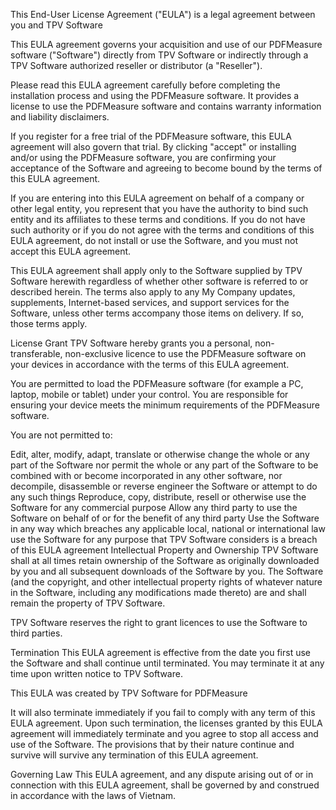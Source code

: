 This End-User License Agreement ("EULA") is a legal agreement between you and TPV Software

This EULA agreement governs your acquisition and use of our PDFMeasure software ("Software") directly from TPV Software or indirectly through a TPV Software authorized reseller or distributor (a "Reseller").

Please read this EULA agreement carefully before completing the installation process and using the PDFMeasure software. It provides a license to use the PDFMeasure software and contains warranty information and liability disclaimers.

If you register for a free trial of the PDFMeasure software, this EULA agreement will also govern that trial. By clicking "accept" or installing and/or using the PDFMeasure software, you are confirming your acceptance of the Software and agreeing to become bound by the terms of this EULA agreement.

If you are entering into this EULA agreement on behalf of a company or other legal entity, you represent that you have the authority to bind such entity and its affiliates to these terms and conditions. If you do not have such authority or if you do not agree with the terms and conditions of this EULA agreement, do not install or use the Software, and you must not accept this EULA agreement.

This EULA agreement shall apply only to the Software supplied by TPV Software herewith regardless of whether other software is referred to or described herein. The terms also apply to any My Company updates, supplements, Internet-based services, and support services for the Software, unless other terms accompany those items on delivery. If so, those terms apply.

License Grant
TPV Software hereby grants you a personal, non-transferable, non-exclusive licence to use the PDFMeasure software on your devices in accordance with the terms of this EULA agreement.

You are permitted to load the PDFMeasure software (for example a PC, laptop, mobile or tablet) under your control. You are responsible for ensuring your device meets the minimum requirements of the PDFMeasure software.

You are not permitted to:

Edit, alter, modify, adapt, translate or otherwise change the whole or any part of the Software nor permit the whole or any part of the Software to be combined with or become incorporated in any other software, nor decompile, disassemble or reverse engineer the Software or attempt to do any such things
Reproduce, copy, distribute, resell or otherwise use the Software for any commercial purpose
Allow any third party to use the Software on behalf of or for the benefit of any third party
Use the Software in any way which breaches any applicable local, national or international law
use the Software for any purpose that TPV Software considers is a breach of this EULA agreement
Intellectual Property and Ownership
TPV Software shall at all times retain ownership of the Software as originally downloaded by you and all subsequent downloads of the Software by you. The Software (and the copyright, and other intellectual property rights of whatever nature in the Software, including any modifications made thereto) are and shall remain the property of TPV Software.

TPV Software reserves the right to grant licences to use the Software to third parties.

Termination
This EULA agreement is effective from the date you first use the Software and shall continue until terminated. You may terminate it at any time upon written notice to TPV Software.

This EULA was created by TPV Software for PDFMeasure

It will also terminate immediately if you fail to comply with any term of this EULA agreement. Upon such termination, the licenses granted by this EULA agreement will immediately terminate and you agree to stop all access and use of the Software. The provisions that by their nature continue and survive will survive any termination of this EULA agreement.

Governing Law
This EULA agreement, and any dispute arising out of or in connection with this EULA agreement, shall be governed by and construed in accordance with the laws of Vietnam.
